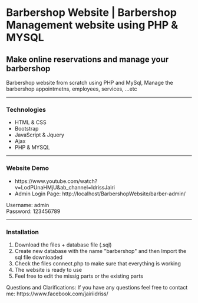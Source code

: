 <h1>Barbershop Website | Barbershop Management website using PHP & MYSQL</h1>
<h2>Make online reservations and manage your barbershop</h2>
<p>Barbershop website from scratch using PHP and MySql, Manage the barbershop appointmetns, employees, services, ...etc</p>
<hr>
<div>
	<h3>Technologies</h3>
  	<ul>
		<li>HTML & CSS</li>
		<li>Bootstrap</li>
		<li>JavaScript & Jquery</li>
		<li>Ajax</li>
		<li>PHP & MYSQL</li>
	</ul>
</div>
<hr>
<div>
	<h3>Website Demo</h3>
  	<ul>
		<li>https://www.youtube.com/watch?v=LodPUnaHMjU&ab_channel=IdrissJairi</li>
		<li>Admin Login Page: http://localhost/BarbershopWebsite/barber-admin/</li>
	</ul>
	<p>
		Username: admin
		<br>
		Password: 123456789
	</p>
</div>
<hr>
<div>
	<h3>Installation</h3>
  	<ol>
		<li>Download the files + database file (.sql)</li>
		<li>Create new database with the name "barbershop" and then Import the sql file downloaded </li>
		<li>Check the files connect.php to make sure that everything is working</li>
		<li>The website is ready to use</li>
		<li>Feel free to edit the missig parts or the existing parts</li>
	</ol>
</div>
<p>Questions and Clarifications: If you have any questions feel free to contact me: https://www.facebook.com/jairiidriss/</p>
